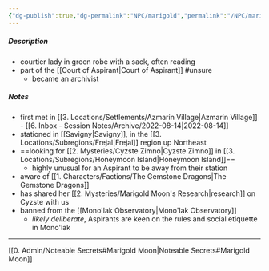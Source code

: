 ```yaml
---
{"dg-publish":true,"dg-permalink":"NPC/marigold","permalink":"/NPC/marigold/","dgHomeLink":true,"dgPassFrontmatter":false}
---
```


##### Description
- courtier lady in green robe with a sack, often reading
- part of the [[Court of Aspirant|Court of Aspirant]] #unsure 
	- became an archivist

##### Notes
- first met in [[3. Locations/Settlements/Azmarin Village|Azmarin Village]] - [[6. Inbox - Session Notes/Archive/2022-08-14|2022-08-14]]
- stationed in [[Savigny|Savigny]], in the [[3. Locations/Subregions/Frejal|Frejal]] region up Northeast
- ==looking for [[2. Mysteries/Cyzste Zimno|Cyzste Zimno]] in [[3. Locations/Subregions/Honeymoon Island|Honeymoon Island]]==
	- highly unusual for an Aspirant to be away from their station
- aware of [[1. Characters/Factions/The Gemstone Dragons|The Gemstone Dragons]]
- has shared her [[2. Mysteries/Marigold Moon's Research|research]] on Cyzste with us
- banned from the [[Mono'lak Observatory|Mono'lak Observatory]]
	- *likely deliberate*, Aspirants are keen on the rules and social etiquette in Mono'lak

---

[[0. Admin/Noteable Secrets#Marigold Moon|Noteable Secrets#Marigold Moon]]